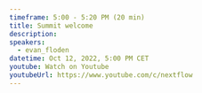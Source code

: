 ```yaml
---
timeframe: 5:00 - 5:20 PM (20 min)
title: Summit welcome
description:
speakers:
  - evan_floden
datetime: Oct 12, 2022, 5:00 PM CET
youtube: Watch on Youtube
youtubeUrl: https://www.youtube.com/c/nextflow
---
```

